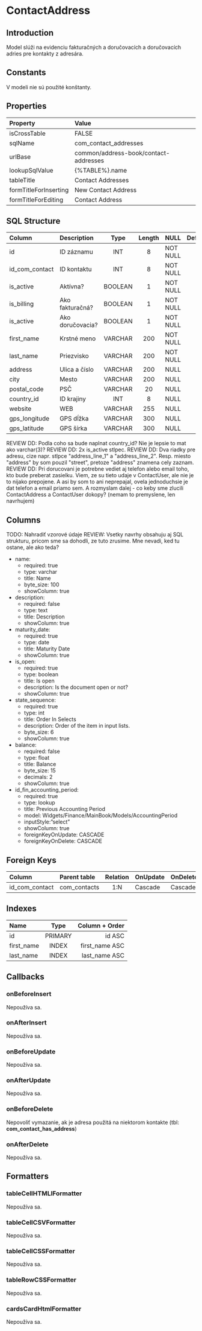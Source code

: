 # ContactAddress

## Introduction
Model slúži na evidenciu fakturačných a doručovacích a doručovacích adries pre kontakty z adresára.

## Constants

V modeli nie sú použité konštanty.

## Properties

| Property              | Value                                 |
| :-------------------- | :------------------------------------ |
| isCrossTable          | FALSE                                 |
| sqlName               | com_contact_addresses                 |
| urlBase               | common/address-book/contact-addresses |
| lookupSqlValue        | {%TABLE%}.name                        |
| tableTitle            | Contact Addresses                     |
| formTitleForInserting | New Contact Address                   |
| formTitleForEditing   | Contact Address                       |

## SQL Structure

| Column         | Description      |  Type   | Length | NULL     | Default |
| :------------- | :--------------- | :-----: | :----: | :------- | :-----: |
| id             | ID záznamu       |   INT   |   8    | NOT NULL |         |
| id_com_contact | ID kontaktu      |   INT   |   8    | NOT NULL |         |
| is_active      | Aktívna?         | BOOLEAN |   1    | NOT NULL |    1    |
| is_billing     | Ako fakturačná?  | BOOLEAN |   1    | NOT NULL |    1    |
| is_active      | Ako doručovacia? | BOOLEAN |   1    | NOT NULL |    1    |
| first_name     | Krstné meno      | VARCHAR |  200   | NOT NULL |         |
| last_name      | Priezvisko       | VARCHAR |  200   | NOT NULL |         |
| address        | Ulica a číslo    | VARCHAR |  200   | NULL     |         |
| city           | Mesto            | VARCHAR |  200   | NULL     |         |
| postal_code    | PSČ              | VARCHAR |   20   | NULL     |         |
| country_id     | ID krajiny       |   INT   |   8    | NULL     |         |
| website        | WEB              | VARCHAR |  255   | NULL     |         |
| gps_longitude  | GPS dĺžka        | VARCHAR |  300   | NULL     |         |
| gps_latitude   | GPS šírka        | VARCHAR |  300   | NULL     |         |

REVIEW DD: Podla coho sa bude naplnat country_id? Nie je lepsie to mat ako varchar(3)?
REVIEW DD: 2x is_active stlpec.
REVIEW DD: Dva riadky pre adresu, cize napr. stlpce "address_line_1" a "address_line_2". Resp. miesto "address" by som pouzil "street", pretoze "address" znamena cely zaznam.
REVIEW DD: Pri dorucovani je potrebne vediet aj telefon alebo email toho, kto bude preberat zasielku. Viem, ze su tieto udaje v ContactUser, ale nie je to nijako prepojene. A asi by som to ani neprepajal, ovela jednoduchsie je dat telefon a email priamo sem. A rozmyslam dalej - co keby sme zlucili ContactAddress a ContactUser dokopy? (nemam to premyslene, len navrhujem)

## Columns

TODO: Nahradiť vzorové údaje
REVIEW: Vsetky navrhy obsahuju aj SQL strukturu, pricom sme sa dohodli, ze tuto zrusime. Mne nevadi, ked tu ostane, ale ako teda?
* name:
  * required: true
  * type: varchar
  * title: Name
  * byte_size: 100
  * showColumn: true
* description:
  * required: false
  * type: text
  * title: Description
  * showColumn: true
* maturity_date:
  * required: true
  * type: date
  * title: Maturity Date
  * showColumn: true
* is_open:
  * required: true
  * type: boolean
  * title: Is open
  * description: Is the document open or not?
  * showColumn: true
* state_sequence:
  * required: true
  * type: int
  * title: Order In Selects
  * description: Order of the item in input lists.
  * byte_size: 6
  * showColumn: true
* balance:
  * required: false
  * type: float
  * title: Balance
  * byte_size: 15
  * decimals: 2
  * showColumn: true
* id_fin_accounting_period:
  * required: true
  * type: lookup
  * title: Previous Accounting Period
  * model: Widgets/Finance/MainBook/Models/AccountingPeriod
  * inputStyle:”select”
  * showColumn: true
  * foreignKeyOnUpdate: CASCADE
  * foreignKeyOnDelete: CASCADE


## Foreign Keys

| Column         | Parent table | Relation | OnUpdate | OnDelete |
| :------------- | :----------- | :------: | -------- | -------- |
| id_com_contact | com_contacts |   1:N    | Cascade  | Cascade  |


## Indexes

| Name       |  Type   | Column + Order |
| :--------- | :-----: | -------------: |
| id         | PRIMARY |         id ASC |
| first_name |  INDEX  | first_name ASC |
| last_name  |  INDEX  |  last_name ASC |

## Callbacks

### onBeforeInsert

Nepoužíva sa.

### onAfterInsert

Nepoužíva sa.

### onBeforeUpdate

Nepoužíva sa.

### onAfterUpdate

Nepoužíva sa.

### onBeforeDelete

Nepovoliť vymazanie, ak je adresa použitá na niektorom kontakte (tbl: **com_contact_has_address**)

### onAfterDelete

Nepoužíva sa.

## Formatters

### tableCellHTMLlFormatter

Nepoužíva sa.

### tableCellCSVFormatter

Nepoužíva sa.

### tableCellCSSFormatter

Nepoužíva sa.

### tableRowCSSFormatter

Nepoužíva sa.

### cardsCardHtmlFormatter

Nepoužíva sa.
